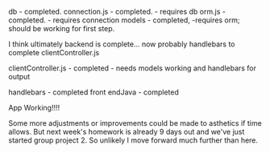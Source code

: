 db - completed.
connection.js - completed. - requires db 
orm.js - completed.  - requires connection
models - completed, -requires orm; should be working for first step.

I think ultimately backend is complete... now probably handlebars to complete clientController.js

clientController.js - completed - needs models working and handlebars for output


handlebars - completed
front endJava - completed


App Working!!!!

Some more adjustments or improvements could be made to asthetics if time allows.
But next week's homework is already 9 days out and we've just started group project 2.
So unlikely I move forward much further than here. 
